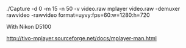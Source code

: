 
./Capture -d 0 -m 15 -n 50 -v video.raw
mplayer video.raw -demuxer rawvideo -rawvideo format=uyvy:fps=60:w=1280:h=720

With Nikon D5100

http://tivo-mplayer.sourceforge.net/docs/mplayer-man.html
